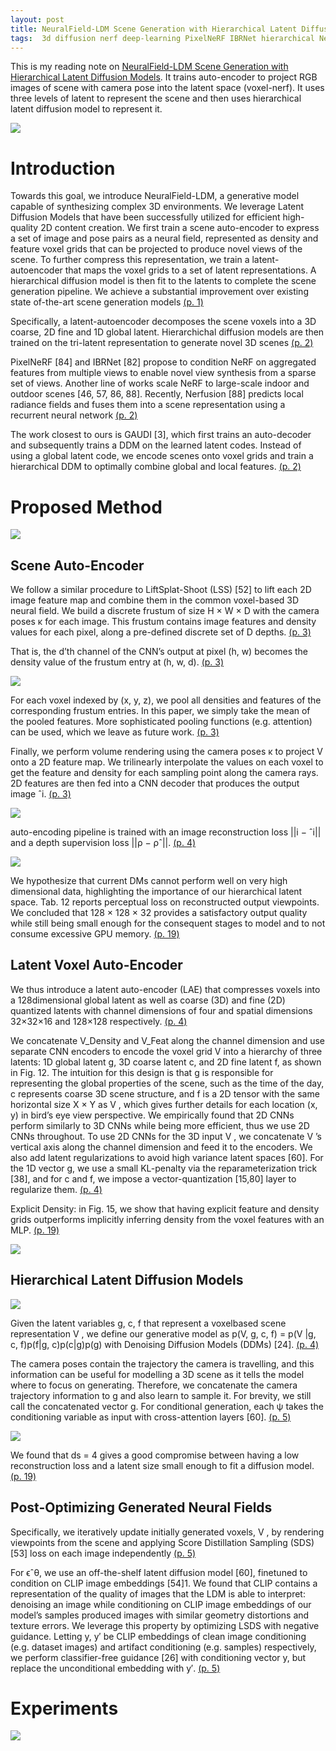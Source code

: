 ```yaml
---
layout: post
title: NeuralField-LDM Scene Generation with Hierarchical Latent Diffusion Models
tags:  3d diffusion nerf deep-learning PixelNeRF IBRNet hierarchical Nerfusion GAUDI autoencoder latent
---
```


This is my reading note on [NeuralField-LDM Scene Generation with Hierarchical Latent Diffusion Models](http://arxiv.org/abs/2304.09787). It trains auto-encoder to project RGB images of scene with camera pose into the latent space (voxel-nerf). It uses three levels of latent to represent the scene and then uses hierarchical latent diffusion model to represent it.

![](https://raw.githubusercontent.com/zhangtemplar/zhangtemplar.github.io/master/uPic/kimNeuralFieldLDMSceneGeneration2023-1-x46-y430.png) 

# Introduction
Towards this goal, we introduce NeuralField-LDM, a generative model capable of synthesizing complex 3D environments. We leverage Latent Diffusion Models that have been successfully utilized for efficient high-quality 2D content creation. We first train a scene auto-encoder to express a set of image and pose pairs as a neural field, represented as density and feature voxel grids that can be projected to produce novel views of the scene. To further compress this representation, we train a latent-autoencoder that maps the voxel grids to a set of latent representations. A hierarchical diffusion model is then fit to the latents to complete the scene generation pipeline.  We achieve a substantial improvement over existing state of-the-art scene generation models [(p. 1)](zotero://open-pdf/library/items/HGQ5H9U2?page=1&annotation=CHDTWI6H)

Specifically, a latent-autoencoder decomposes the scene voxels into a 3D coarse, 2D fine and 1D global latent. Hierarchichal diffusion models are then trained on the tri-latent representation to generate novel 3D scenes [(p. 2)](zotero://open-pdf/library/items/HGQ5H9U2?page=2&annotation=SKK558S9)

PixelNeRF [84] and IBRNet [82] propose to condition NeRF on aggregated features from multiple views to enable novel view synthesis from a sparse set of views. Another line of works scale NeRF to large-scale indoor and outdoor scenes [46, 57, 86, 88].  Recently, Nerfusion [88] predicts local radiance fields and fuses them into a scene representation using a recurrent neural network [(p. 2)](zotero://open-pdf/library/items/HGQ5H9U2?page=2&annotation=UCYKRLAQ)

The work closest to ours is GAUDI [3], which first trains an auto-decoder and subsequently trains a DDM on the learned latent codes. Instead of using a global latent code, we encode scenes onto voxel grids and train a hierarchical DDM to optimally combine global and local features. [(p. 2)](zotero://open-pdf/library/items/HGQ5H9U2?page=2&annotation=Y83LFWV4)

# Proposed Method
![](https://raw.githubusercontent.com/zhangtemplar/zhangtemplar.github.io/master/uPic/kimNeuralFieldLDMSceneGeneration2023-3-x47-y578.png) 

## Scene Auto-Encoder
We follow a similar procedure to LiftSplat-Shoot (LSS) [52] to lift each 2D image feature map and combine them in the common voxel-based 3D neural field. We build a discrete frustum of size H × W × D with the camera poses κ for each image. This frustum contains image features and density values for each pixel, along a pre-defined discrete set of D depths. [(p. 3)](zotero://open-pdf/library/items/HGQ5H9U2?page=3&annotation=6IGY5TZC)

That is, the d’th channel of the CNN’s output at pixel (h, w) becomes the density value of the frustum entry at (h, w, d). [(p. 3)](zotero://open-pdf/library/items/HGQ5H9U2?page=3&annotation=2Z7V73JY)

![](https://raw.githubusercontent.com/zhangtemplar/zhangtemplar.github.io/master/uPic/kimNeuralFieldLDMSceneGeneration2023-3-x331-y381.png) 

For each voxel indexed by (x, y, z), we pool all densities and features of the corresponding frustum entries. In this paper, we simply take the mean of the pooled features. More sophisticated pooling functions (e.g. attention) can be used, which we leave as future work. [(p. 3)](zotero://open-pdf/library/items/HGQ5H9U2?page=3&annotation=E88UY3AV)

Finally, we perform volume rendering using the camera poses κ to project V onto a 2D feature map. We trilinearly interpolate the values on each voxel to get the feature and density for each sampling point along the camera rays. 2D features are then fed into a CNN decoder that produces the output image ˆi. [(p. 3)](zotero://open-pdf/library/items/HGQ5H9U2?page=3&annotation=VZRPE59B)

![](https://raw.githubusercontent.com/zhangtemplar/zhangtemplar.github.io/master/uPic/kimNeuralFieldLDMSceneGeneration2023-4-x47-y553.png) 

auto-encoding pipeline is trained with an image reconstruction loss ||i − ˆi|| and a depth supervision loss ||ρ − ρˆ||. [(p. 4)](zotero://open-pdf/library/items/HGQ5H9U2?page=4&annotation=7BH8AVBI)

![](https://raw.githubusercontent.com/zhangtemplar/zhangtemplar.github.io/master/uPic/kimNeuralFieldLDMSceneGeneration2023-20-x42-y491.png) 

We hypothesize that current DMs cannot perform well on very high dimensional data, highlighting the importance of our hierarchical latent space. Tab. 12 reports perceptual loss on reconstructed output viewpoints. We concluded that 128 × 128 × 32 provides a satisfactory output quality while still being small enough for the consequent stages to model and to not consume excessive GPU memory. [(p. 19)](zotero://open-pdf/library/items/HGQ5H9U2?page=19&annotation=XT4STFRR)

## Latent Voxel Auto-Encoder
We thus introduce a latent auto-encoder (LAE) that compresses voxels into a 128dimensional global latent as well as coarse (3D) and fine (2D) quantized latents with channel dimensions of four and spatial dimensions 32×32×16 and 128×128 respectively. [(p. 4)](zotero://open-pdf/library/items/HGQ5H9U2?page=4&annotation=D5PA7JHI)

We concatenate V_Density and V_Feat along the channel dimension and use separate CNN encoders to encode the voxel grid V into a hierarchy of three latents: 1D global latent g, 3D coarse latent c, and 2D fine latent f, as shown in Fig. 12. The intuition for this design is that g is responsible for representing the global properties of the scene, such as the time of the day, c represents coarse 3D scene structure, and f is a 2D tensor with the same horizontal size X × Y as V , which gives further details for each location (x, y) in bird’s eye view perspective. We empirically found that 2D CNNs perform similarly to 3D CNNs while being more efficient, thus we use 2D CNNs throughout. To use 2D CNNs for the 3D input V , we concatenate V ’s vertical axis along the channel dimension and feed it to the encoders. We also add latent regularizations to avoid high variance latent spaces [60]. For the 1D vector g, we use a small KL-penalty via the reparameterization trick [38], and for c and f, we impose a vector-quantization [15,80] layer to regularize them. [(p. 4)](zotero://open-pdf/library/items/HGQ5H9U2?page=4&annotation=KDIPZ56R)

Explicit Density: in Fig. 15, we show that having explicit feature and density grids outperforms implicitly inferring density from the voxel features with an MLP. [(p. 19)](zotero://open-pdf/library/items/HGQ5H9U2?page=19&annotation=MRG9CIDG)

![](https://raw.githubusercontent.com/zhangtemplar/zhangtemplar.github.io/master/uPic/kimNeuralFieldLDMSceneGeneration2023-20-x58-y144.png)

## Hierarchical Latent Diffusion Models
![](https://raw.githubusercontent.com/zhangtemplar/zhangtemplar.github.io/master/uPic/kimNeuralFieldLDMSceneGeneration2023-4-x304-y453.png) 

Given the latent variables g, c, f that represent a voxelbased scene representation V , we define our generative model as p(V, g, c, f) = p(V |g, c, f)p(f|g, c)p(c|g)p(g) with Denoising Diffusion Models (DDMs) [24]. [(p. 4)](zotero://open-pdf/library/items/HGQ5H9U2?page=4&annotation=7VABRIGM)

The camera poses contain the trajectory the camera is travelling, and this information can be useful for modelling a 3D scene as it tells the model where to focus on generating. Therefore, we concatenate the camera trajectory information to g and also learn to sample it. For brevity, we still call the concatenated vector g. For conditional generation, each ψ takes the conditioning variable as input with cross-attention layers [60]. [(p. 5)](zotero://open-pdf/library/items/HGQ5H9U2?page=5&annotation=UR8LGFIQ)

![](https://raw.githubusercontent.com/zhangtemplar/zhangtemplar.github.io/master/uPic/kimNeuralFieldLDMSceneGeneration2023-7-x306-y378.png) 

We found that ds = 4 gives a good compromise between having a low reconstruction loss and a latent size small enough to fit a diffusion model. [(p. 19)](zotero://open-pdf/library/items/HGQ5H9U2?page=19&annotation=7B7YSK2V)

## Post-Optimizing Generated Neural Fields
Specifically, we iteratively update initially generated voxels, V , by rendering viewpoints from the scene and applying Score Distillation Sampling (SDS) [53] loss on each image independently [(p. 5)](zotero://open-pdf/library/items/HGQ5H9U2?page=5&annotation=JP62LDPH)

For ϵˆθ, we use an off-the-shelf latent diffusion model [60], finetuned to condition on CLIP image embeddings [54]1. We found that CLIP contains a representation of the quality of images that the LDM is able to interpret: denoising an image while conditioning on CLIP image embeddings of our model’s samples produced images with similar geometry distortions and texture errors. We leverage this property by optimizing LSDS with negative guidance.  Letting y, y′ be CLIP embeddings of clean image conditioning (e.g. dataset images) and artifact conditioning (e.g. samples) respectively, we perform classifier-free guidance [26] with conditioning vector y, but replace the unconditional embedding with y′. [(p. 5)](zotero://open-pdf/library/items/HGQ5H9U2?page=5&annotation=Q2TWCNW2)

# Experiments
![](https://raw.githubusercontent.com/zhangtemplar/zhangtemplar.github.io/master/uPic/kimNeuralFieldLDMSceneGeneration2023-6-x302-y522.png) 
